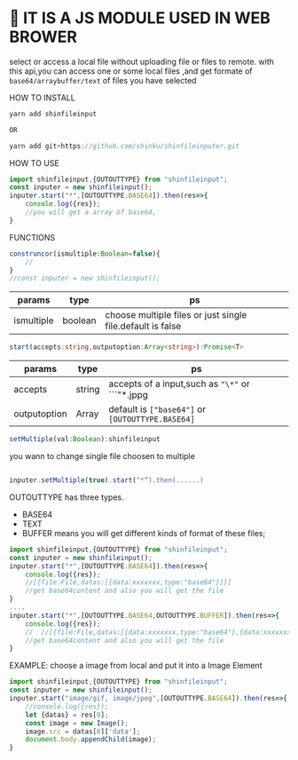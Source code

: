 # 🚀 IT IS A JS MODULE USED IN WEB BROWER

select or access a local file without uploading file or files to remote.
with this api,you can access one or some local files ,and get formate of ```base64/arraybuffer/text``` of files you have selected

HOW TO INSTALL
```javascript
yarn add shinfileinput

OR

yarn add git+https://github.com/shinku/shinfileinputer.git
```
HOW TO USE

```typescript
import shinfileinput,{OUTOUTTYPE} from "shinfileinput";
const inputer = new shinfileinput();
inputer.start("*",[OUTOUTTYPE.BASE64]).then(res=>{
    console.log({res});
    //you will get a array of base64, 
}
```
FUNCTIONS
```typescript
construncor(ismultiple:Boolean=false){
    //
}
//const inputer = new shinfileinput();
```
params | type |  ps|  
-|-|-
ismultiple | boolean | choose multiple files or just single file.default is false |

```typescript
start(accepts:string,outputoption:Array<string>):Promise<T>
```
params | type |  ps|  
-|-|-
accepts | string | accepts of a input,such as ```"\*"``` or ```"\*.jppg|*.png"```|
outputoption | Array | default is ```["base64"]``` or ```[OUTOUTTYPE.BASE64]```|
```typescript
setMultiple(val:Boolean):shinfileinput
```
you wann to change single file choosen to multiple
```typescript

inputer.setMultiple(true).start("*“).then(......)
```



OUTOUTTYPE has three types.
+ BASE64
+ TEXT
+ BUFFER
means you will get different kinds of format of these files;

```typescript
import shinfileinput,{OUTOUTTYPE} from "shinfileinput";
const inputer = new shinfileinput();
inputer.start("*",[OUTOUTTYPE.BASE64]).then(res=>{
    console.log({res});
    //[{file:File,datas:[{data:xxxxxxx,type:"base64"}]}]
    //get base64content and also you will get the file
}
....
inputer.start("*",[OUTOUTTYPE.BASE64,OUTOUTTYPE.BUFFER]).then(res=>{
    console.log({res});
    //  //[{file:File,datas:[{data:xxxxxxx,type:"base64"},{data:xxxxxxx,type:"arraybuffer"}]}]
    //get base64content and also you will get the file
}

```

EXAMPLE:
choose a image from local and put it into a Image Element

```javascript
import shinfileinput,{OUTOUTTYPE} from "shinfileinput";
const inputer = new shinfileinput();
inputer.start("image/gif, image/jpeg",[OUTOUTTYPE.BASE64]).then(res=>{
    //console.log({res});
    let {datas} = res[0];
    const image = new Image();
    image.src = datas[0]['data'];
    document.body.appendChild(image);
}

```
